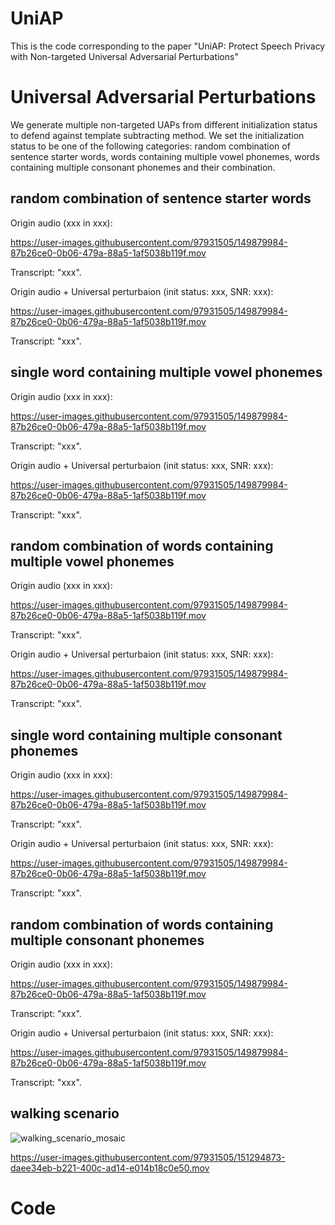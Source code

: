# UniAP
This is the code corresponding to the paper "UniAP: Protect Speech Privacy with Non-targeted Universal Adversarial Perturbations"

# Universal Adversarial Perturbations
We generate multiple non-targeted UAPs from different initialization status to defend against template subtracting method. We set the initialization status to be one of the following categories: random combination of sentence starter words, words containing multiple vowel phonemes, words containing multiple consonant phonemes and their combination.
## random combination of sentence starter words 
Origin audio (xxx in xxx):

https://user-images.githubusercontent.com/97931505/149879984-87b26ce0-0b06-479a-88a5-1af5038b119f.mov

Transcript: "xxx".

Origin audio + Universal perturbaion (init status: xxx, SNR: xxx):

https://user-images.githubusercontent.com/97931505/149879984-87b26ce0-0b06-479a-88a5-1af5038b119f.mov

Transcript: "xxx".

## single word containing multiple vowel phonemes 
Origin audio (xxx in xxx):

https://user-images.githubusercontent.com/97931505/149879984-87b26ce0-0b06-479a-88a5-1af5038b119f.mov

Transcript: "xxx".

Origin audio + Universal perturbaion (init status: xxx, SNR: xxx):

https://user-images.githubusercontent.com/97931505/149879984-87b26ce0-0b06-479a-88a5-1af5038b119f.mov

Transcript: "xxx".

## random combination of words containing multiple vowel phonemes
Origin audio (xxx in xxx):

https://user-images.githubusercontent.com/97931505/149879984-87b26ce0-0b06-479a-88a5-1af5038b119f.mov

Transcript: "xxx".

Origin audio + Universal perturbaion (init status: xxx, SNR: xxx):

https://user-images.githubusercontent.com/97931505/149879984-87b26ce0-0b06-479a-88a5-1af5038b119f.mov

Transcript: "xxx".

## single word containing multiple consonant phonemes 
Origin audio (xxx in xxx):

https://user-images.githubusercontent.com/97931505/149879984-87b26ce0-0b06-479a-88a5-1af5038b119f.mov

Transcript: "xxx".

Origin audio + Universal perturbaion (init status: xxx, SNR: xxx):

https://user-images.githubusercontent.com/97931505/149879984-87b26ce0-0b06-479a-88a5-1af5038b119f.mov

Transcript: "xxx".

## random combination of words containing multiple consonant phonemes
Origin audio (xxx in xxx):

https://user-images.githubusercontent.com/97931505/149879984-87b26ce0-0b06-479a-88a5-1af5038b119f.mov

Transcript: "xxx".

Origin audio + Universal perturbaion (init status: xxx, SNR: xxx):

https://user-images.githubusercontent.com/97931505/149879984-87b26ce0-0b06-479a-88a5-1af5038b119f.mov

Transcript: "xxx".

## walking scenario

![walking_scenario_mosaic](https://user-images.githubusercontent.com/97931505/151647536-1fce9d39-9ab7-4faf-bed5-78c2ee735ac4.png)


https://user-images.githubusercontent.com/97931505/151294873-daee34eb-b221-400c-ad14-e014b18c0e50.mov

# Code
